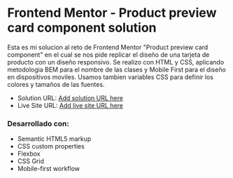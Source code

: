 # Frontend Mentor - Product preview card component solution

Esta es mi solucion al reto de Frontend Mentor "Product preview card component" en el cual se nos pide replicar el diseño de una tarjeta de producto con un diseño responsivo. Se realizo con HTML y CSS, aplicando metodologia BEM para el nombre de las clases y Mobile First para el diseño en dispositivos moviles. 
Usamos tambien variables CSS para definir los colores y tamaños de las fuentes.


- Solution URL: [Add solution URL here](https://github.com/diegofpp/product-preview-card-component-main)
- Live Site URL: [Add live site URL here](https://diegofpp.github.io/product-preview-card-component-main/)


### Desarrollado con:

- Semantic HTML5 markup
- CSS custom properties
- Flexbox
- CSS Grid
- Mobile-first workflow

